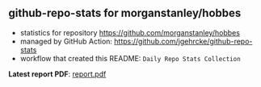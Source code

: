 ## github-repo-stats for morganstanley/hobbes

- statistics for repository https://github.com/morganstanley/hobbes
- managed by GitHub Action: https://github.com/jgehrcke/github-repo-stats
- workflow that created this README: `Daily Repo Stats Collection`

**Latest report PDF**: [report.pdf](https://github.com/morganstanley/.github/raw/github-repo-stats/morganstanley/hobbes/latest-report/report.pdf)

